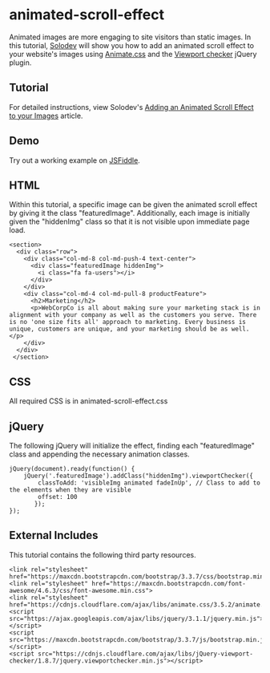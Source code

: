 # animated-scroll-effect
Animated images are more engaging to site visitors than static images. In this tutorial, [Solodev](https://www.solodev.com/) will show you how to add an animated scroll effect to your website's images using [Animate.css](https://daneden.github.io/animate.css/) and the [Viewport checker](https://github.com/dirkgroenen/jQuery-viewport-checker) jQuery plugin. 

## Tutorial

For detailed instructions, view Solodev's [Adding an Animated Scroll Effect to your Images](https://www.solodev.com/blog/web-design/adding-an-animated-scroll-effect-to-your-images.stml) article.

## Demo

Try out a working example on [JSFiddle](https://jsfiddle.net/solodev/nybm4pa7/).

## HTML

Within this tutorial, a specific image can be given the animated scroll effect by giving it the class "featuredImage". Additionally, each image is initially given the "hiddenImg" class so that it is not visible upon immediate page load.

```
<section>
  <div class="row">
    <div class="col-md-8 col-md-push-4 text-center">
      <div class="featuredImage hiddenImg">
        <i class="fa fa-users"></i>
      </div>
    </div>
    <div class="col-md-4 col-md-pull-8 productFeature">
      <h2>Marketing</h2>
      <p>WebCorpCo is all about making sure your marketing stack is in alignment with your company as well as the customers you serve. There is no 'one size fits all' approach to marketing. Every business is unique, customers are unique, and your marketing should be as well.</p>
    </div>
  </div>
 </section>
```
## CSS

All required CSS is in animated-scroll-effect.css

## jQuery

The following jQuery will initialize the effect, finding each "featuredImage" class and appending the necessary animation classes.
```
jQuery(document).ready(function() {
	jQuery('.featuredImage').addClass("hiddenImg").viewportChecker({
	    classToAdd: 'visibleImg animated fadeInUp', // Class to add to the elements when they are visible
	    offset: 100    
	   });   
});            
```

## External Includes

This tutorial contains the following third party resources.
```
<link rel="stylesheet" href="https://maxcdn.bootstrapcdn.com/bootstrap/3.3.7/css/bootstrap.min.css">
<link rel="stylesheet" href="https://maxcdn.bootstrapcdn.com/font-awesome/4.6.3/css/font-awesome.min.css">
<link rel="stylesheet" href="https://cdnjs.cloudflare.com/ajax/libs/animate.css/3.5.2/animate.css">
<script src="https://ajax.googleapis.com/ajax/libs/jquery/3.1.1/jquery.min.js"></script>
<script src="https://maxcdn.bootstrapcdn.com/bootstrap/3.3.7/js/bootstrap.min.js"></script>
<script src="https://cdnjs.cloudflare.com/ajax/libs/jQuery-viewport-checker/1.8.7/jquery.viewportchecker.min.js"></script>
```
